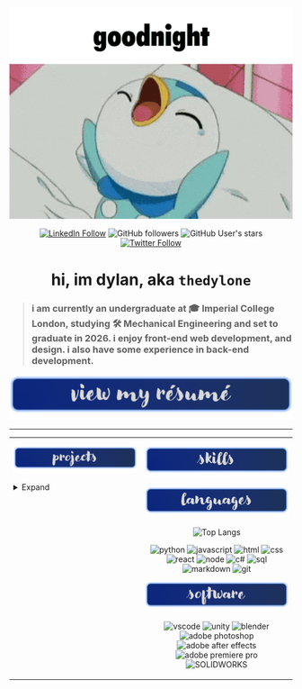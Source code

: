 <div align="center">

[![gif](src/images/piplup-goodnight.gif)](mailto:dylan.chua22@imperial.ac.uk)

[![LinkedIn Follow](https://img.shields.io/badge/LinkedIn-Follow-blue?style=social&logo=linkedin)](https://www.linkedin.com/in/thedylone/)
![GitHub followers](https://img.shields.io/github/followers/thedylone?style=social)
![GitHub User's stars](https://img.shields.io/github/stars/thedylone?affiliations=OWNER%2CCOLLABORATOR&style=social)
[![Twitter Follow](https://img.shields.io/twitter/follow/thedylone?label=Follow)](https://twitter.com/thedylone)

# hi, im dylan, aka ```thedylone```

</div>

> ### i am currently an undergraduate at 🎓 Imperial College London, studying 🛠 Mechanical Engineering and set to graduate in 2026. i enjoy front-end web development, and design. i also have some experience in back-end development.

<div align="center">

[![resume](src/images/resume.png)](src/files/CV_dylan.pdf)

</div>

---

<table>
<tr>
<td valign="top">

![projects](src/images/projects.png)

<details><summary>Expand</summary>

[![laffey bot readme card](https://github-readme-stats.vercel.app/api/pin/?username=thedylone&repo=laffey-bot&theme=tokyonight&hide_border=true)](https://github.com/thedylone/laffey-bot)

> a discord bot that tracks your valorant matches, along with other features. written in python and uses a postgres database. check out the [webpage](https://thedylone.github.io/laffey-bot/) for more info.

[![drone readme card](https://github-readme-stats.vercel.app/api/pin/?username=thedylone&repo=unity-drone-simulator&theme=tokyonight&hide_border=true)](https://github.com/thedylone/unity-drone-simulator)

> drone simulator which uses RTSP to output a video stream, for computer vision. developed with Unity.

[![suipiss](https://github-readme-stats.vercel.app/api/pin/?username=thedylone&repo=suipiss&theme=tokyonight&hide_border=true)](https://github.com/thedylone/suipiss)

> a reddit bot that automatically replies to posts and comments. fubuhappy. check out the [reddit profile](https://www.reddit.com/user/suipiss) for more info.


</details>

</td>
<td valign="top">

![skills](src/images/skills.png)

<!-- <details><summary>Expand</summary> -->
<div align="center">

![languages](src/images/languages.png)

![Top Langs](https://github-readme-stats.vercel.app/api/top-langs/?username=thedylone&layout=compact&theme=transparent&hide_border=true&langs_count=6&hide=jupyter%20notebook)

![python](https://img.shields.io/badge/-Python-3776AB?style=flat-square&logo=python&logoColor=white)
![javascript](https://img.shields.io/badge/-JavaScript-F7DF1E?style=flat-square&logo=javascript&logoColor=black)
![html](https://img.shields.io/badge/-HTML-E34F26?style=flat-square&logo=html5&logoColor=white)
![css](https://img.shields.io/badge/-CSS-1572B6?style=flat-square&logo=css3&logoColor=white)
![react](https://img.shields.io/badge/-React-61DAFB?style=flat-square&logo=react&logoColor=black)
![node](https://img.shields.io/badge/-Node.js-339933?style=flat-square&logo=node.js&logoColor=white)
![c#](https://img.shields.io/badge/-C%23-239120?style=flat-square&logo=c-sharp&logoColor=white)
![sql](https://img.shields.io/badge/-SQL-4479A1?style=flat-square&logo=postgresql&logoColor=white)
![markdown](https://img.shields.io/badge/-Markdown-000000?style=flat-square&logo=markdown&logoColor=white)
![git](https://img.shields.io/badge/-Git-F05032?style=flat-square&logo=git&logoColor=white)


![software](src/images/software.png)

![vscode](https://img.shields.io/badge/-VS%20Code-007ACC?style=flat-square&logo=visual-studio-code&logoColor=white)
![unity](https://img.shields.io/badge/-Unity-000000?style=flat-square&logo=unity&logoColor=white)
![blender](https://img.shields.io/badge/-Blender-F5792A?style=flat-square&logo=blender&logoColor=white)
![adobe photoshop](https://img.shields.io/badge/-Adobe%20Photoshop-31A8FF?style=flat-square&logo=adobe-photoshop&logoColor=white)
![adobe after effects](https://img.shields.io/badge/-Adobe%20After%20Effects-c78af2?style=flat-square&logo=adobe-after-effects&logoColor=white)
![adobe premiere pro](https://img.shields.io/badge/-Adobe%20Premiere%20Pro-9494f7?style=flat-square&logo=adobe-premiere-pro&logoColor=white)
![SOLIDWORKS](https://img.shields.io/badge/-SOLIDWORKS-da2a1b?style=flat-square&logo=dassaultsystemes&logoColor=white)

</div>

<!-- </details> -->

</td>
</tr>
</table>